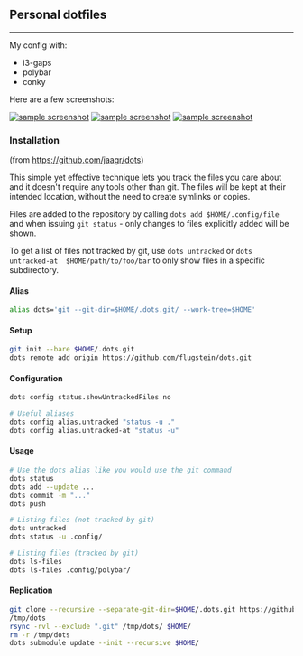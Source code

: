 ## Personal dotfiles
---------------------------------
My config with:
- i3-gaps
- polybar
- conky

Here are a few screenshots:

[![sample screenshot](http://i.imgur.com/aKlWPNFt.png)](http://i.imgur.com/aKlWPNF.png)
[![sample screenshot](http://i.imgur.com/qVHsudUt.png)](http://i.imgur.com/qVHsudU.png)
[![sample screenshot](http://i.imgur.com/oURKHj3t.png)](http://i.imgur.com/oURKHj3.png)

### Installation
(from https://github.com/jaagr/dots)

This simple yet effective technique lets you track the files you care about
and it doesn't require any tools other than git. The files will be kept at
their intended location, without the need to create symlinks or copies.

Files are added to the repository by calling `dots add $HOME/.config/file` and when
issuing `git status` - only changes to files explicitly added will be shown.

To get a list of files not tracked by git, use `dots untracked` or `dots untracked-at 
$HOME/path/to/foo/bar`
to only show files in a specific subdirectory.


#### Alias
~~~ sh
alias dots='git --git-dir=$HOME/.dots.git/ --work-tree=$HOME'
~~~

#### Setup
~~~ sh
git init --bare $HOME/.dots.git
dots remote add origin https://github.com/flugstein/dots.git
~~~

#### Configuration
~~~ sh
dots config status.showUntrackedFiles no

# Useful aliases
dots config alias.untracked "status -u ."
dots config alias.untracked-at "status -u"
~~~

#### Usage
~~~ sh
# Use the dots alias like you would use the git command
dots status
dots add --update ...
dots commit -m "..."
dots push

# Listing files (not tracked by git)
dots untracked
dots status -u .config/

# Listing files (tracked by git)
dots ls-files
dots ls-files .config/polybar/
~~~

#### Replication
~~~ sh
git clone --recursive --separate-git-dir=$HOME/.dots.git https://github.com/flugstein/dots.git 
/tmp/dots
rsync -rvl --exclude ".git" /tmp/dots/ $HOME/
rm -r /tmp/dots
dots submodule update --init --recursive $HOME/
~~~

